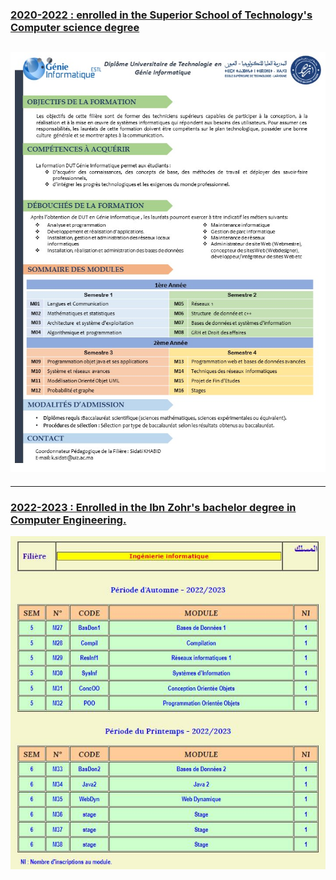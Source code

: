 ### <a href="http://w2.estl.ac.ma/genie-informatique" target="_blank">2020-2022 : enrolled in the Superior School of Technology's Computer science degree</a>

## ![Technical Sheet](Technical-Sheet-DUT.jpg)

---

### <a href="https://www.uiz.ac.ma/node/137" target="_blank">2022-2023 : Enrolled in the Ibn Zohr's bachelor degree in Computer Engineering.</a>

![Technical Sheet](Technical-Sheet-BA.jfif)
